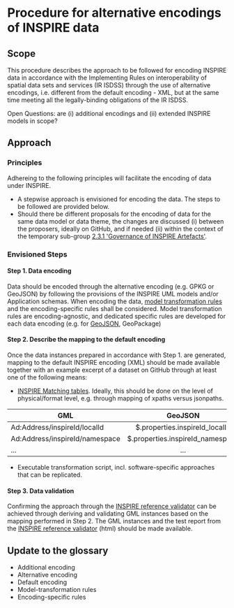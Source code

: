 # Procedure for alternative encodings of INSPIRE data

## Scope
This procedure describes the approach to be followed for encoding INSPIRE data in accordance with the Implementing Rules on interoperability of spatial data sets and services (IR ISDSS) through the use of alternative encodings, i.e. different from the default encoding - XML, but at the same time meeting all the legally-binding obligations of the IR ISDSS. 

Open Questions: are (i) additional encodings and (ii) extended INSPIRE models in scope? 

## Approach

### Principles
Adhereing to the following principles will facilitate the encoding of data under INSPIRE.

- A stepwise approach is envisioned for encoding the data. The steps to be followed are provided below.
- Should there be different proposals for the encoding of data for the same data model or data theme, the changes are discussed (i) between the proposers, ideally on GitHub, and if needed (ii) within the context of the temporary sub-group [2.3.1 'Governance of INSPIRE Artefacts'](https://webgate.ec.europa.eu/fpfis/wikis/display/InspireMIG/Action+2.3+Simplification+of+INSPIRE+implementation).

### Envisioned Steps

#### Step 1. Data encoding
Data should be encoded through the alternative encoding (e.g. GPKG or GeoJSON) by following the provisions of the INSPIRE UML models and/or Application schemas. When encoding the data, [model transformation rules](https://github.com/INSPIRE-MIF/2017.2/blob/master/model-transformations/TransformationRules.md) and the encoding-specific rules shall be considered. Model transformation rules are encoding-agnostic, and dedicated specific rules are developed for each data encoding (e.g. for [GeoJSON](https://github.com/INSPIRE-MIF/2017.2/blob/master/GeoJSON/geojson-encoding-rule.md), GeoPackage)

#### Step 2. Describe the mapping to the default encoding
Once the data instances prepared in accordance with Step 1. are generated, mapping to the default INSPIRE encoding (XML) should be made available together with an example excerpt of a dataset on GitHub through at least one of the following means:
- [INSPIRE Matching tables](https://inspire.ec.europa.eu/data-model/approved/r4618-ir/mapping/). Ideally, this should be done on the level of physical/format level, e.g. through mapping of xpaths versus jsonpaths.

| GML        | GeoJSON           |
| ------------- |:-------------:|
| Ad:Address/inspireId/localId      | $.properties.inspireId_localId |
| Ad:Address/inspireId/namespace     | $.properties.inspireId_namespace     |
| ... | ...      |

- Executable transformation script, incl. software-specific approaches that can be replicated.

#### Step 3. Data validation
Confirming the approach through the [INSPIRE reference validator](https://inspire.ec.europa.eu/validator/) can be achieved through deriving and validating GML instances based on the mapping performed in Step 2. The GML instances and the test report from the [INSPIRE reference validator](https://inspire.ec.europa.eu/validator/) (html) should be made available.

## Update to the glossary
- Additional encoding
- Alternative encoding
- Default encoding
- Model-transformation rules
- Encoding-specific rules
